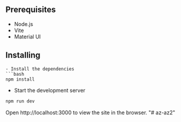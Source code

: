 
## Prerequisites
- Node.js
- Vite
- Material UI
## Installing
```
- Install the dependencies
```bash
npm install
```
- Start the development server
```bash
npm run dev
```
Open http://localhost:3000 to view the site in the browser.
"# az-az2" 
